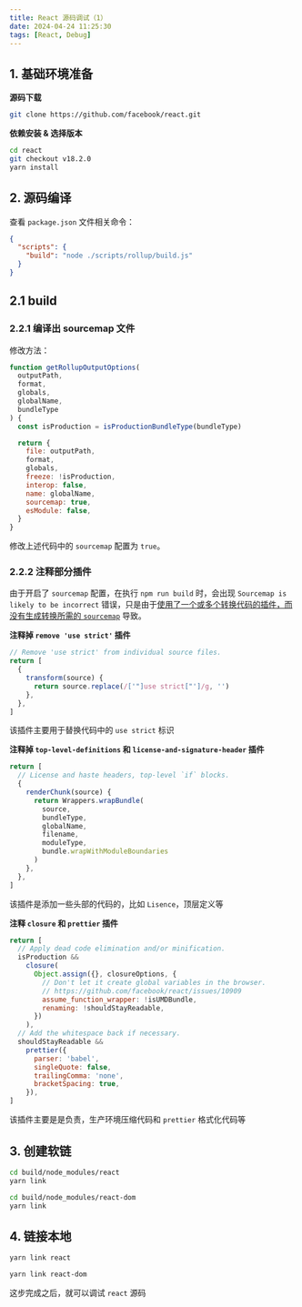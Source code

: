 ```yaml
---
title: React 源码调试（1）
date: 2024-04-24 11:25:30
tags: [React, Debug]
---
```


## 1. 基础环境准备

**源码下载**

```bash
git clone https://github.com/facebook/react.git
```

**依赖安装 & 选择版本**

```bash
cd react
git checkout v18.2.0
yarn install
```

## 2. 源码编译

查看 `package.json` 文件相关命令：

```json
{
  "scripts": {
    "build": "node ./scripts/rollup/build.js"
  }
}
```

## 2.1 build

### 2.2.1 编译出 sourcemap 文件

修改方法：

```js
function getRollupOutputOptions(
  outputPath,
  format,
  globals,
  globalName,
  bundleType
) {
  const isProduction = isProductionBundleType(bundleType)

  return {
    file: outputPath,
    format,
    globals,
    freeze: !isProduction,
    interop: false,
    name: globalName,
    sourcemap: true,
    esModule: false,
  }
}
```

修改上述代码中的 `sourcemap` 配置为 `true`。

### 2.2.2 注释部分插件

由于开启了 `sourcemap` 配置，在执行 `npm run build` 时，会出现 `Sourcemap is likely to be incorrect` 错误，只是由于[使用了一个或多个转换代码的插件，而没有生成转换所需的 `sourcemap`](https://cn.rollupjs.org/troubleshooting/#warning-sourcemap-is-likely-to-be-incorrect) 导致。

**注释掉 `remove 'use strict'` 插件**

```js
// Remove 'use strict' from individual source files.
return [
  {
    transform(source) {
      return source.replace(/['"]use strict["']/g, '')
    },
  },
]
```

该插件主要用于替换代码中的 `use strict` 标识

**注释掉 `top-level-definitions` 和 `license-and-signature-header` 插件**

```js
return [
  // License and haste headers, top-level `if` blocks.
  {
    renderChunk(source) {
      return Wrappers.wrapBundle(
        source,
        bundleType,
        globalName,
        filename,
        moduleType,
        bundle.wrapWithModuleBoundaries
      )
    },
  },
]
```

该插件是添加一些头部的代码的，比如 `Lisence`，顶层定义等

**注释 `closure` 和 `prettier` 插件**

```js
return [
  // Apply dead code elimination and/or minification.
  isProduction &&
    closure(
      Object.assign({}, closureOptions, {
        // Don't let it create global variables in the browser.
        // https://github.com/facebook/react/issues/10909
        assume_function_wrapper: !isUMDBundle,
        renaming: !shouldStayReadable,
      })
    ),
  // Add the whitespace back if necessary.
  shouldStayReadable &&
    prettier({
      parser: 'babel',
      singleQuote: false,
      trailingComma: 'none',
      bracketSpacing: true,
    }),
]
```

该插件主要是是负责，生产环境压缩代码和 `prettier` 格式化代码等

## 3. 创建软链

```bash
cd build/node_modules/react
yarn link

cd build/node_modules/react-dom
yarn link
```

## 4. 链接本地

```bash
yarn link react

yarn link react-dom
```

这步完成之后，就可以调试 `react` 源码
